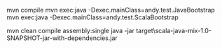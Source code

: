 mvn compile
mvn exec:java -Dexec.mainClass=andy.test.JavaBootstrap
mvn exec:java -Dexec.mainClass=andy.test.ScalaBootstrap

mvn clean compile assembly:single
java -jar target\scala-java-mix-1.0-SNAPSHOT-jar-with-dependencies.jar
